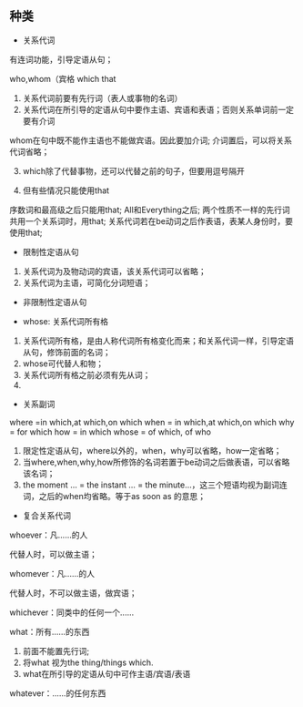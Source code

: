 ## 种类

* 关系代词

有连词功能，引导定语从句；

who,whom（宾格
which
that

1. 关系代词前要有先行词（表人或事物的名词）
2. 关系代词在所引导的定语从句中要作主语、宾语和表语；否则关系单词前一定要有介词

whom在句中既不能作主语也不能做宾语。因此要加介词;
介词置后，可以将关系代词省略；

3. which除了代替事物，还可以代替之前的句子，但要用逗号隔开

4. 但有些情况只能使用that

序数词和最高级之后只能用that;
All和Everything之后;
两个性质不一样的先行词共用一个关系词时，用that;
关系代词若在be动词之后作表语，表某人身份时，要使用that;

* 限制性定语从句

1. 关系代词为及物动词的宾语，该关系代词可以省略；
2. 关系代词为主语，可简化分词短语；

* 非限制性定语从句

* whose: 关系代词所有格

1. 关系代词所有格，是由人称代词所有格变化而来；和关系代词一样，引导定语从句，修饰前面的名词；
2. whose可代替人和物；
3. 关系代词所有格之前必须有先从词；
4. 

* 关系副词

where =in which,at which,on which
when = in which,at which,on which
why = for which
how = in which
whose = of which, of who

1. 限定性定语从句，where以外的，when，why可以省略，how一定省略；
2. 当where,when,why,how所修饰的名词若置于be动词之后做表语，可以省略该名词；
3. the moment … = the instant … = the minute…，这三个短语均视为副词连词，之后的when均省略。等于as soon as 的意思；

* 复合关系代词

whoever：凡......的人

代替人时，可以做主语；

whomever：凡......的人

代替人时，不可以做主语，做宾语；

whichever：同类中的任何一个......

what：所有......的东西


1. 前面不能置先行词;
2. 将what 视为the thing/things which.
3. what在所引导的定语从句中可作主语/宾语/表语

whatever：......的任何东西